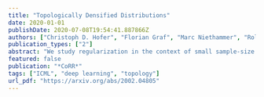 ```yaml
---
title: "Topologically Densified Distributions"
date: 2020-01-01
publishDate: 2020-07-08T19:54:41.887866Z
authors: ["Christoph D. Hofer", "Florian Graf", "Marc Niethammer", "Roland Kwitt"]
publication_types: ["2"]
abstract: "We study regularization in the context of small sample-size learning with over-parameterized neural networks. Specifically, we shift focus from architectural properties, such as norms on the network weights, to properties of the internal representations before a linear classifier. Specifically, we impose a topological constraint on samples drawn from the probability measure induced in that space. This provably leads to mass concentration effects around the representations of training instances, ie, a property beneficial for generalization. By leveraging previous work to impose topological constraints in a neural network setting, we provide empirical evidence (across various vision benchmarks) to support our claim for better generalization."
featured: false
publication: "*CoRR*"
tags: ["ICML", "deep learning", "topology"]
url_pdf: "https://arxiv.org/abs/2002.04805"
---
```


